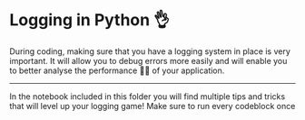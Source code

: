 # Logging in Python 👌

During coding, making sure that you have a logging system in place is very important. It will allow you to debug errors more easily and will enable you to better analyse the performance 🕵️‍♀️ of your application. 

---

In the notebook included in this folder you will find multiple tips and tricks that will level up your logging game! Make sure to run every codeblock once
